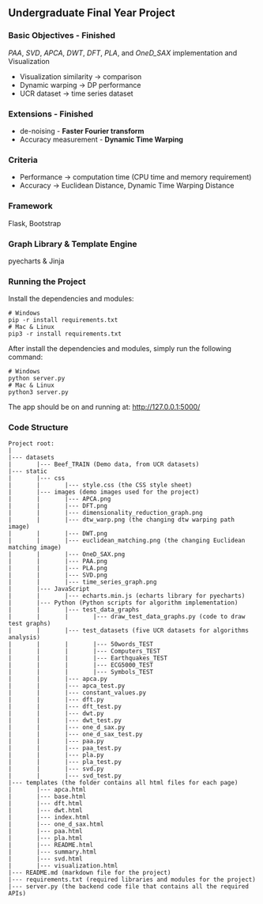 ﻿## Undergraduate Final Year Project

### Basic Objectives - Finished
*PAA*, *SVD*, *APCA*, *DWT*, *DFT*, *PLA*, and *OneD_SAX* implementation and Visualization
- Visualization similarity -> comparison
- Dynamic warping -> DP performance
- UCR dataset -> time series dataset

### Extensions - Finished
- de-noising - **Faster Fourier transform**
- Accuracy measurement - **Dynamic Time Warping**

### Criteria
- Performance -> computation time (CPU time and memory requirement)
- Accuracy -> Euclidean Distance, Dynamic Time Warping Distance

### Framework
Flask, Bootstrap

### Graph Library & Template Engine
pyecharts & Jinja

### Running the Project
Install the dependencies and modules:
```
# Windows
pip -r install requirements.txt
# Mac & Linux
pip3 -r install requirements.txt
```

After install the dependencies and modules, simply run the following command:
```
# Windows
python server.py
# Mac & Linux
python3 server.py
```
The app should be on and running at: http://127.0.0.1:5000/

### Code Structure
```
Project root:  
|
|--- datasets  
|       |--- Beef_TRAIN (Demo data, from UCR datasets)
|--- static
|       |--- css
|       |       |--- style.css (the CSS style sheet)
|       |--- images (demo images used for the project)
|       |       |--- APCA.png
|       |       |--- DFT.png
|       |       |--- dimensionality_reduction_graph.png
|       |       |--- dtw_warp.png (the changing dtw warping path image)
|       |       |--- DWT.png
|       |       |--- euclidean_matching.png (the changing Euclidean matching image)
|       |       |--- OneD_SAX.png
|       |       |--- PAA.png
|       |       |--- PLA.png
|       |       |--- SVD.png
|       |       |--- time_series_graph.png
|       |--- JavaScript
|       |       |--- echarts.min.js (echarts library for pyecharts)
|       |--- Python (Python scripts for algorithm implementation)
|       |       |--- test_data_graphs
|       |       |       |--- draw_test_data_graphs.py (code to draw test graphs)
|       |       |--- test_datasets (five UCR datasets for algorithms analysis)
|       |       |       |--- 50words_TEST
|       |       |       |--- Computers_TEST
|       |       |       |--- Earthquakes_TEST
|       |       |       |--- ECG5000_TEST
|       |       |       |--- Symbols_TEST
|       |       |--- apca.py
|       |       |--- apca_test.py
|       |       |--- constant_values.py
|       |       |--- dft.py
|       |       |--- dft_test.py
|       |       |--- dwt.py
|       |       |--- dwt_test.py
|       |       |--- one_d_sax.py
|       |       |--- one_d_sax_test.py
|       |       |--- paa.py
|       |       |--- paa_test.py
|       |       |--- pla.py
|       |       |--- pla_test.py
|       |       |--- svd.py
|       |       |--- svd_test.py
|--- templates (the folder contains all html files for each page) 
|       |--- apca.html 
|       |--- base.html 
|       |--- dft.html 
|       |--- dwt.html 
|       |--- index.html 
|       |--- one_d_sax.html 
|       |--- paa.html 
|       |--- pla.html 
|       |--- README.html 
|       |--- summary.html 
|       |--- svd.html 
|       |--- visualization.html 
|--- README.md (markdown file for the project)
|--- requirements.txt (required libraries and modules for the project)
|--- server.py (the backend code file that contains all the required APIs)
```
